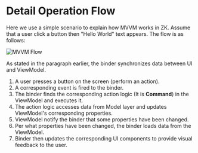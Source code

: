 # Detail Operation Flow

Here we use a simple scenario to explain how MVVM works in ZK. Assume that a user click a button then "Hello World" text appears. The flow is as follows:

![MVVM Flow](./images/SmallTalk_MVVM_HELLO_FLOW.png)

As stated in the paragraph earlier, the binder synchronizes data between UI and ViewModel.

1. A user presses a button on the screen (perform an action).
2. A corresponding event is fired to the binder.
3. The binder finds the corresponding action logic (It is **Command**) in the ViewModel and executes it.
4. The action logic accesses data from Model layer and updates ViewModel's corresponding properties.
5. ViewModel notify the binder that some properties have been changed.
6. Per what properties have been changed, the binder loads data from the ViewModel.
7. Binder then updates the corresponding UI components to provide visual feedback to the user.

